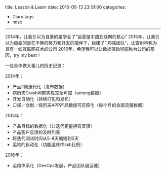 title: Lesson & Learn
date: 2016-09-13 23:01:00
categories:
- Diary
tags:
- misc
---

2014年，让我引以为自豪的是学会了“运营是中国互联网的核心”
2015年，让我引以为自豪的是在不懈的努力和好友的陪伴下，组建了“JS端团队”，让杏树林称为具有一线互联网技术的公司
2016年，希望我可以让数据驱动彻底称为公司的基因，try my best！

一些具体做大事儿的历史记录：

2014年：

+	产品2周迭代化（发布数据）
+	病历夹Crash问题实现完全可控（umeng数据）
+	开发自动化（持续打包和发布）
+	口袋／文献／病历夹APP产品数据可还原化（每个月的全部流量数据）

2015年：

+	产品目标的数据化（让迭代更能拥有反馈）
+	产品客户反馈的及时列表
+	将迭代测试时间从5-8天缩短到3天
+	运维的自动化（功能运维中ssh比例）

2016年：

+	运维体系化（DevOps发展，产品团队自运维）